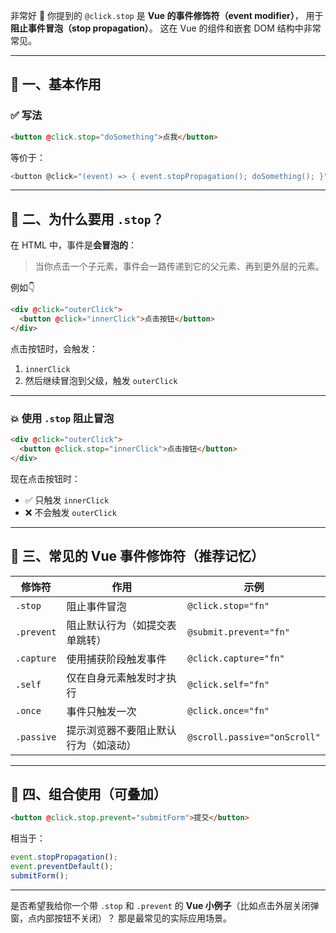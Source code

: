 非常好 👏
你提到的 `@click.stop` 是 **Vue 的事件修饰符（event modifier）**，
用于**阻止事件冒泡（stop propagation）**。
这在 Vue 的组件和嵌套 DOM 结构中非常常见。

---

## 🎯 一、基本作用

### ✅ 写法

```html
<button @click.stop="doSomething">点我</button>
```

等价于：

```js
<button @click="(event) => { event.stopPropagation(); doSomething(); }">
```

---

## 🧩 二、为什么要用 `.stop`？

在 HTML 中，事件是**会冒泡的**：

> 当你点击一个子元素，事件会一路传递到它的父元素、再到更外层的元素。

例如👇

```html
<div @click="outerClick">
  <button @click="innerClick">点击按钮</button>
</div>
```

点击按钮时，会触发：

1. `innerClick`
2. 然后继续冒泡到父级，触发 `outerClick`

---

### 💥 使用 `.stop` 阻止冒泡

```html
<div @click="outerClick">
  <button @click.stop="innerClick">点击按钮</button>
</div>
```

现在点击按钮时：

* ✅ 只触发 `innerClick`
* ❌ 不会触发 `outerClick`

---

## 🧠 三、常见的 Vue 事件修饰符（推荐记忆）

| 修饰符        | 作用                 | 示例                           |
| ---------- | ------------------ | ---------------------------- |
| `.stop`    | 阻止事件冒泡             | `@click.stop="fn"`           |
| `.prevent` | 阻止默认行为（如提交表单跳转）    | `@submit.prevent="fn"`       |
| `.capture` | 使用捕获阶段触发事件         | `@click.capture="fn"`        |
| `.self`    | 仅在自身元素触发时才执行       | `@click.self="fn"`           |
| `.once`    | 事件只触发一次            | `@click.once="fn"`           |
| `.passive` | 提示浏览器不要阻止默认行为（如滚动） | `@scroll.passive="onScroll"` |

---

## 🧪 四、组合使用（可叠加）

```html
<button @click.stop.prevent="submitForm">提交</button>
```

相当于：

```js
event.stopPropagation();
event.preventDefault();
submitForm();
```

---

是否希望我给你一个带 `.stop` 和 `.prevent` 的 **Vue 小例子**（比如点击外层关闭弹窗，点内部按钮不关闭）？
那是最常见的实际应用场景。
